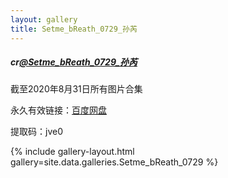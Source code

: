 ```yaml
---
layout: gallery
title: Setme_bReath_0729_孙芮
---
```



<p>
<h5> cr<a href="https://weibo.com/u/3202094204">@Setme_bReath_0729_孙芮</a> </h5>
</p>

<p> 截至2020年8月31日所有图片合集</p>
<p> 永久有效链接：<a href="https://pan.baidu.com/s/1wzjGJpx5Xun9DDTsqAaZSg">百度网盘</a> </p>
<p> 提取码：jve0 </p>

{% include gallery-layout.html gallery=site.data.galleries.Setme_bReath_0729 %}
